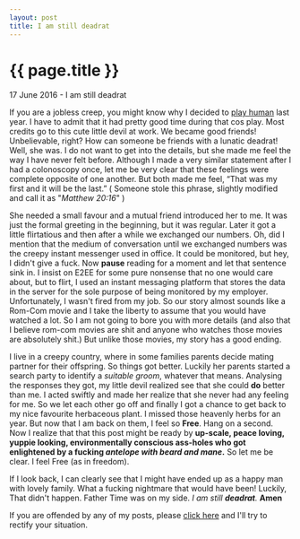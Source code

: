 ```yaml
---
layout: post
title: I am still deadrat
---
```


{{ page.title }}
================

<p class="meta">17 June 2016 -  I am still deadrat </p>

If you are a jobless creep, you might know why I decided to [play human](http://blog.deadrat.in/2016/04/03/deadrat-is-looking-for-a-girlfriend.html) last year. I have to admit that it had pretty good time during that cos play. Most credits go to this cute little devil at work. We became good friends! Unbelievable, right? How can someone be friends with a lunatic deadrat! Well, she was. I do not want to get into the details, but she made me feel the way I have never felt before. Although I made a very similar statement after I had a colonoscopy once, let me be very clear that these feelings were complete opposite of one another. But both made me feel, “That was my first and it will be the last.” ( Someone stole this phrase, slightly modified and call it as "*Matthew 20:16*" )

She needed a small favour and a mutual friend introduced her to me.  It was just the formal greeting in the beginning, but it was regular. Later it got a little flirtatious and then after a while we exchanged our numbers. Oh, did I mention that the medium of conversation until we exchanged numbers was the creepy instant messenger used in office. It could be monitored, but hey, I didn't give a fuck. Now **pause** reading for a moment and let that sentence sink in. I insist on E2EE for some pure nonsense that no one would care about, but to flirt, I used an instant messaging platform that stores the data in the server for the sole purpose of being monitored by my employer. Unfortunately, I wasn't fired from my job. So our story almost sounds like a Rom-Com movie and I take the liberty to assume that you would have watched a lot. So I am not going to bore you with more details (and also that I believe rom-com movies are shit and anyone who watches those movies are absolutely shit.) But unlike those movies, my story has a good ending.  

I live in a creepy country, where in some families parents decide mating partner for their offspring. So things got better. Luckily her parents started a search party to identify a *suitable groom*, whatever that means. Analysing the responses they got, my little devil realized see that she could **do** better than me. I acted swiftly and made her realize that she never had any feeling for me. So we let each other go off and finally I got a chance to get back to my nice favourite herbaceous plant. I missed those heavenly herbs for an year. But now that I am back on them, I feel so **Free**. 
Hang on a second. Now I realize that that this post might be ready by **up-scale, peace loving, yuppie looking, environmentally conscious ass-holes who got enlightened by a fucking *antelope with beard and mane*.** So let me be clear. I feel Free (as in freedom). 

If I look back, I can clearly see that I might have ended up as a happy man with lovely family. What a fucking nightmare that would have been! Luckily, That didn't happen. Father Time was on my side. *I am still **deadrat**.* 
**Amen**

If you are offended by any of my posts, please [click here](https://encyclopediadramatica.se/Offended) and I'll try to rectify your situation. 
